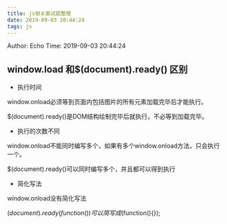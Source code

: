 ```yaml
---
title: js相关面试题整理
date: 2019-09-03 20:44:24
tags: js
---
```


Author: Echo
Time: 2019-09-03 20:44:24

## window.load 和$(document).ready() 区别

* 执行时间

window.onload必须等到页面内包括图片的所有元素加载完毕后才能执行。 

$(document).ready()是DOM结构绘制完毕后就执行，不必等到加载完毕。

* 执行的次数不同

window.onload不能同时编写多个，如果有多个window.onload方法，只会执行一个。

$(document).ready()可以同时编写多个，并且都可以得到执行 

* 简化写法 

window.onload没有简化写法 

$(document).ready(function(){})可以简写成$(function(){});